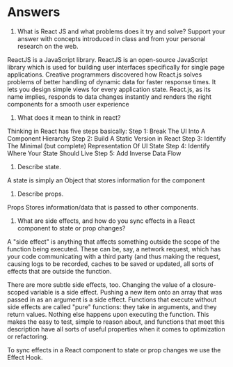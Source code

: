 # Answers

1. What is React JS and what problems does it try and solve? Support your answer with concepts introduced in class and from your personal research on the web.

ReactJS is a JavaScript library. ReactJS is an open-source JavaScript library which is used for building user interfaces specifically for single page applications. Creative programmers discovered how React.js solves problems of better handling of dynamic data for faster response times. It lets you design simple views for every application state. React.js, as its name implies, responds to data changes instantly and renders the right components for a smooth user experience


1. What does it mean to think in react?

Thinking in React has five steps basically:
Step 1: Break The UI Into A Component Hierarchy
Step 2: Build A Static Version in React
Step 3: Identify The Minimal (but complete) Representation Of UI State
Step 4: Identify Where Your State Should Live
Step 5: Add Inverse Data Flow

1. Describe state.

A state is simply an Object that stores information for the component

1. Describe props.

Props Stores information/data that is passed to other components. 

1. What are side effects, and how do you sync effects in a React component to state or prop changes?

A "side effect" is anything that affects something outside the scope of the function being executed. These can be, say, a network request, which has your code communicating with a third party (and thus making the request, causing logs to be recorded, caches to be saved or updated, all sorts of effects that are outside the function.

There are more subtle side effects, too. Changing the value of a closure-scoped variable is a side effect. Pushing a new item onto an array that was passed in as an argument is a side effect. Functions that execute without side effects are called "pure" functions: they take in arguments, and they return values. Nothing else happens upon executing the function. This makes the easy to test, simple to reason about, and functions that meet this description have all sorts of useful properties when it comes to optimization or refactoring.

To  sync effects in a React component to state or prop changes we use the Effect Hook.